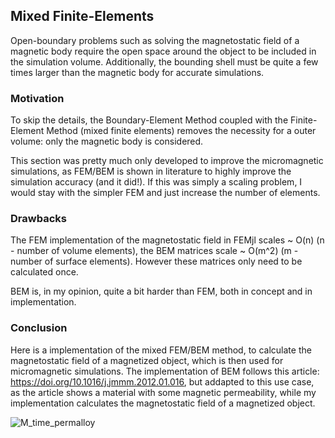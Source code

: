 ## Mixed Finite-Elements
Open-boundary problems such as solving the magnetostatic field of a magnetic body require the open space around the object to be included in the simulation volume. Additionally, the bounding shell must be quite a few times larger than the magnetic body for accurate simulations.

### Motivation
To skip the details, the Boundary-Element Method coupled with the Finite-Element Method (mixed finite elements) removes the necessity for a outer volume: only the magnetic body is considered.

This section was pretty much only developed to improve the micromagnetic simulations, as FEM/BEM is shown in literature to highly improve the simulation accuracy (and it did!). If this was simply a scaling problem, I would stay with the simpler FEM and just increase the number of elements.

### Drawbacks
The FEM implementation of the magnetostatic field in FEMjl scales ~ O(n) (n - number of volume elements), the BEM matrices scale ~ O(m^2) (m - number of surface elements). However these matrices only need to be calculated once.

BEM is, in my opinion, quite a bit harder than FEM, both in concept and in implementation.

### Conclusion
Here is a implementation of the mixed FEM/BEM method, to calculate the magnetostatic field of a magnetized object, which is then used for micromagnetic simulations. The implementation of BEM follows this article: https://doi.org/10.1016/j.jmmm.2012.01.016, but addapted to this use case, as the article shows a material with some magnetic permeability, while my implementation calculates the magnetostatic field of a magnetized object.

![M_time_permalloy](https://github.com/user-attachments/assets/2ac9b7f5-cff1-4e4f-bf45-5f42b7fe025d)
